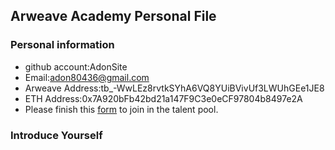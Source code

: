 ## Arweave Academy Personal File

### Personal information

- github account:AdonSite
- Email:adon80436@gmail.com
- Arweave Address:tb_-WwLEz8rvtkSYhA6VQ8YUiBVivUf3LWUhGEe1JE8
- ETH Address:0x7A920bFb42bd21a147F9C3e0eCF97804b8497e2A
- Please finish this [form](https://docs.google.com/forms/d/e/1FAIpQLSfWA5fIIcBgmRppm3jNz5vmf9Mai_QMVil-2pO4r7YKn_Zhtw/viewform?usp=sf_link) to join in the talent pool.

### Introduce Yourself
